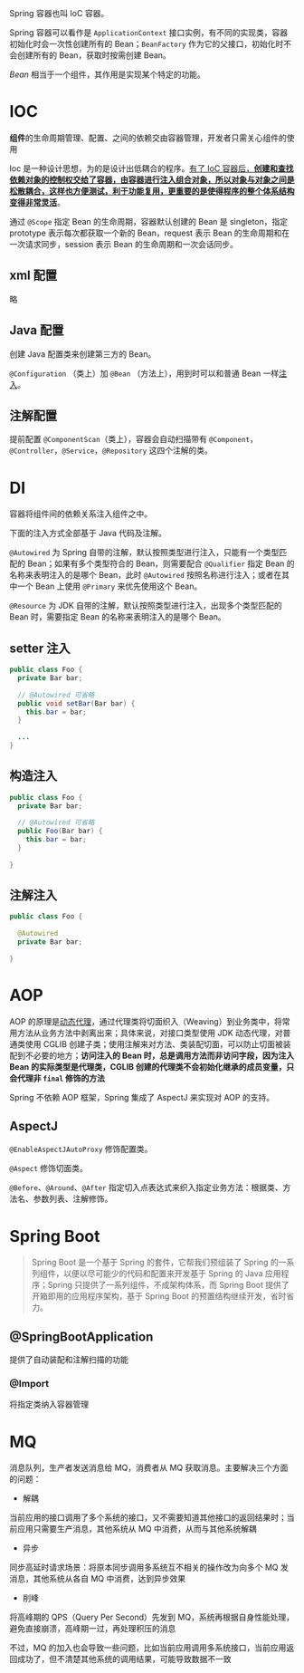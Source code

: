 Spring 容器也叫 IoC 容器。

Spring 容器可以看作是 `ApplicationContext` 接口实例，有不同的实现类，容器初始化时会一次性创建所有的  Bean；`BeanFactory` 作为它的父接口，初始化时不会创建所有的 Bean，获取时按需创建 Bean。

*Bean* 相当于一个组件，其作用是实现某个特定的功能。

# IOC

**组件**的生命周期管理、配置、之间的依赖交由容器管理，开发者只需关心组件的使用

Ioc 是一种设计思想，为的是设计出低耦合的程序。[有了 IoC 容器后，**创建和查找依赖对象的控制权交给了容器，由容器进行注入组合对象，所以对象与对象之间是 松散耦合，这样也方便测试，利于功能复用，更重要的是使得程序的整个体系结构变得非常灵活**](https://pdai.tech/md/spring/spring-x-framework-ioc.html#ioc%E8%83%BD%E5%81%9A%E4%BB%80%E4%B9%88)。

通过 `@Scope` 指定 Bean 的生命周期，容器默认创建的 Bean 是 singleton，指定 prototype 表示每次都获取一个新的 Bean，request 表示 Bean 的生命周期和在一次请求同步，session 表示 Bean 的生命周期和一次会话同步。

## xml 配置

略

## Java 配置

创建 Java 配置类来创建第三方的 Bean。

`@Configuration` （类上）加 `@Bean` （方法上），用到时可以和普通 Bean 一样[注入](#注解注入)。

## 注解配置

提前配置 `@ComponentScan`（类上），容器会自动扫描带有 `@Component`，`@Controller`，`@Service`，`@Repository` 这四个注解的类。



# DI

容器将组件间的依赖关系注入组件之中。

下面的注入方式全部基于 Java 代码及注解。

`@Autowired` 为 Spring 自带的注解，默认按照类型进行注入，只能有一个类型匹配的 Bean；如果有多个类型符合的 Bean，则需要配合 `@Qualifier` 指定 Bean 的名称来表明注入的是哪个 Bean，此时 `@Autowired` 按照名称进行注入；或者在其中一个 Bean 上使用 `@Primary` 来优先使用这个 Bean。

`@Resource` 为 JDK 自带的注解，默认按照类型进行注入，出现多个类型匹配的 Bean 时，需要指定 Bean 的名称来表明注入的是哪个 Bean。

## setter 注入

```java
public class Foo {
  private Bar bar;
  
  // @Autowired 可省略
  public void setBar(Bar bar) {
    this.bar = bar;
  }
  
  ...
}
```

## 构造注入

```java
public class Foo {
  private Bar bar;
  
  // @Autowired 可省略
  public Foo(Bar bar) {
    this.bar = bar;
  }
  
}
```

## 注解注入

```java
public class Foo {
  
  @Autowired
  private Bar bar;
  
}
```



# AOP

AOP 的原理是[动态代理](readme.md#动态代理)，通过代理类将切面织入（Weaving）到业务类中，将常用方法从业务方法中剥离出来；具体来说，对接口类型使用 JDK 动态代理，对普通类使用 CGLIB 创建子类；使用注解来对方法、类装配切面，可以防止切面被装配到不必要的地方；**访问注入的 Bean 时，总是调用方法而非访问字段，因为注入 Bean 的实际类型是代理类，CGLIB 创建的代理类不会初始化继承的成员变量，只会代理非 `final` 修饰的方法**

Spring 不依赖 AOP 框架，Spring 集成了 AspectJ 来实现对 AOP 的支持。

## AspectJ

`@EnableAspectJAutoProxy` 修饰配置类。

`@Aspect` 修饰切面类。

`@Before`、`@Around`、`@After` 指定切入点表达式来织入指定业务方法：根据类、方法名、参数列表、注解修饰。



# Spring Boot

> Spring Boot 是一个基于 Spring 的套件，它帮我们预组装了 Spring 的一系列组件，以便以尽可能少的代码和配置来开发基于 Spring 的 Java 应用程序；Spring 只提供了一系列组件，不成架构体系，而 Spring Boot 提供了开箱即用的应用程序架构，基于 Spring Boot 的预置结构继续开发，省时省力。

## @SpringBootApplication

提供了自动装配和注解扫描的功能

### @Import

将指定类纳入容器管理

# MQ

消息队列，生产者发送消息给 MQ，消费者从 MQ 获取消息。主要解决三个方面的问题：

* 解耦

当前应用的接口调用了多个系统的接口，又不需要知道其他接口的返回结果时；当前应用只需要生产消息，其他系统从 MQ 中消费，从而与其他系统解耦

* 异步

同步高延时请求场景：将原本同步调用多系统互不相关的操作改为向多个 MQ 发消息，其他系统从各自 MQ 中消费，达到异步效果

* 削峰

将高峰期的 QPS（Query Per Second）先发到 MQ，系统再根据自身性能处理，避免直接崩溃，高峰期一过，再处理积压的消息

不过，MQ 的加入也会导致一些问题，比如当前应用调用多系统接口，当前应用返回成功了，但不清楚其他系统的调用结果，可能导致数据不一致